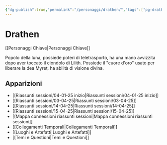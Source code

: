 ```yaml
---
{"dg-publish":true,"permalink":"/personaggi/drathen/","tags":["pg-drathen"]}
---
```


# Drathen

[[Personaggi Chiave\|Personaggi Chiave]]

Popolo della luna, possiede poteri di teletrasporto, ha una mano avvizzita dopo aver toccato il ciondolo di Lilith. Possiede il "cuore d'oro" usato per liberare la dea Myret, ha abilità di visione divina.

## Apparizioni
- [[Riassunti sessioni/04-01-25 inizio\|Riassunti sessioni/04-01-25 inizio]]
- [[Riassunti sessioni/03-04-25\|Riassunti sessioni/03-04-25]]
- [[Riassunti sessioni/14-04-25\|Riassunti sessioni/14-04-25]]
- [[Riassunti sessioni/15-04-25\|Riassunti sessioni/15-04-25]]
- [[Mappa connessioni riassunti sessioni\|Mappa connessioni riassunti sessioni]]
- [[Collegamenti Temporali\|Collegamenti Temporali]]
- [[Luoghi e Artefatti\|Luoghi e Artefatti]]
- [[Temi e Questioni\|Temi e Questioni]]
